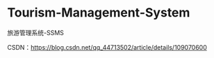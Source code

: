 # Tourism-Management-System
旅游管理系统-SSMS

CSDN：https://blog.csdn.net/qq_44713502/article/details/109070600
